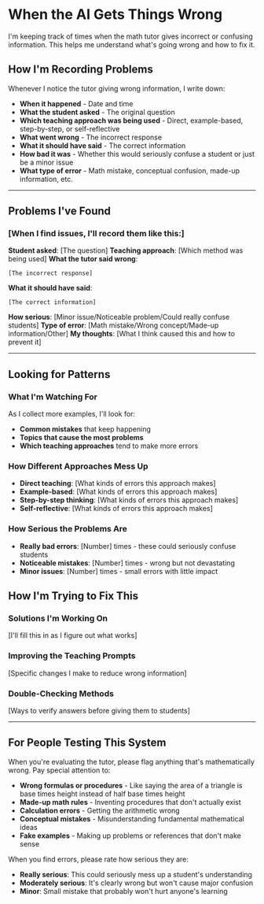 # When the AI Gets Things Wrong

I'm keeping track of times when the math tutor gives incorrect or confusing information. This helps me understand what's going wrong and how to fix it.

## How I'm Recording Problems

Whenever I notice the tutor giving wrong information, I write down:

- **When it happened** - Date and time
- **What the student asked** - The original question
- **Which teaching approach was being used** - Direct, example-based, step-by-step, or self-reflective
- **What went wrong** - The incorrect response
- **What it should have said** - The correct information
- **How bad it was** - Whether this would seriously confuse a student or just be a minor issue
- **What type of error** - Math mistake, conceptual confusion, made-up information, etc.

---

## Problems I've Found

### [When I find issues, I'll record them like this:]
**Student asked**: [The question]
**Teaching approach**: [Which method was being used]
**What the tutor said wrong**:
```
[The incorrect response]
```
**What it should have said**:
```
[The correct information]
```
**How serious**: [Minor issue/Noticeable problem/Could really confuse students]
**Type of error**: [Math mistake/Wrong concept/Made-up information/Other]
**My thoughts**: [What I think caused this and how to prevent it]

---

## Looking for Patterns

### What I'm Watching For
As I collect more examples, I'll look for:

- **Common mistakes** that keep happening
- **Topics that cause the most problems**
- **Which teaching approaches** tend to make more errors

### How Different Approaches Mess Up
- **Direct teaching**: [What kinds of errors this approach makes]
- **Example-based**: [What kinds of errors this approach makes]
- **Step-by-step thinking**: [What kinds of errors this approach makes]
- **Self-reflective**: [What kinds of errors this approach makes]

### How Serious the Problems Are
- **Really bad errors**: [Number] times - these could seriously confuse students
- **Noticeable mistakes**: [Number] times - wrong but not devastating
- **Minor issues**: [Number] times - small errors with little impact

## How I'm Trying to Fix This

### Solutions I'm Working On
[I'll fill this in as I figure out what works]

### Improving the Teaching Prompts
[Specific changes I make to reduce wrong information]

### Double-Checking Methods
[Ways to verify answers before giving them to students]

---

## For People Testing This System

When you're evaluating the tutor, please flag anything that's mathematically wrong. Pay special attention to:

- **Wrong formulas or procedures** - Like saying the area of a triangle is base times height instead of half base times height
- **Made-up math rules** - Inventing procedures that don't actually exist
- **Calculation errors** - Getting the arithmetic wrong
- **Conceptual mistakes** - Misunderstanding fundamental mathematical ideas
- **Fake examples** - Making up problems or references that don't make sense

When you find errors, please rate how serious they are:

- **Really serious**: This could seriously mess up a student's understanding
- **Moderately serious**: It's clearly wrong but won't cause major confusion
- **Minor**: Small mistake that probably won't hurt anyone's learning
